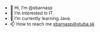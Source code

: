 - 👋 Hi, I’m @xbarnasp
- 👀 I’m interested in IT.
- 🌱 I’m currently learning Java.
- 📫 How to reach me xbarnasp@stuba.sk

<!---
xbarnasp/xbarnasp is a ✨ special ✨ repository because its `README.md` (this file) appears on your GitHub profile.
You can click the Preview link to take a look at your changes.
--->
